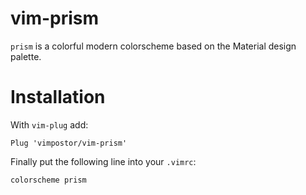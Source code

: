 # vim-prism

`prism` is a colorful modern colorscheme based on the Material design palette.

# Installation

With `vim-plug` add:

```vim
Plug 'vimpostor/vim-prism'
```

Finally put the following line into your `.vimrc`:

```vim
colorscheme prism
```
